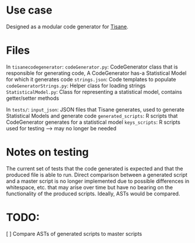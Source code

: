 # Use case 
Designed as a modular code generator for [Tisane](https://github.com/emjun/rTisane). 

# Files 

In `tisanecodegenerator`: 
    `codeGenerator.py`: CodeGenerator class that is responsible for generating code, A CodeGenerator has-a Statistical Model for which it generates code
    `strings.json`: Code templates to populate
    `codeGeneratorStrings.py`: Helper class for loading strings
    `StatisticalModel.py`: Class for representing a statistical model, contains getter/setter methods


In `tests/`: 
    `input_json`: JSON files that Tisane generates, used to generate Statistical Models and generate code
    `generated_scripts`: R scripts that CodeGenerator generates for a statistical model
    `keys_scripts`: R scripts used for testing --> may no longer be needed


# Notes on testing 
The current set of tests that the code generated is expected and that the produced file is able to run. Direct comparison between a generated script and a master script is no longer implemented due to possible differences in whitespace, etc. that may arise over time but have no bearing on the functionality of the produced scripts. Ideally, ASTs would be compared. 

# TODO: 
[ ] Compare ASTs of generated scripts to master scripts